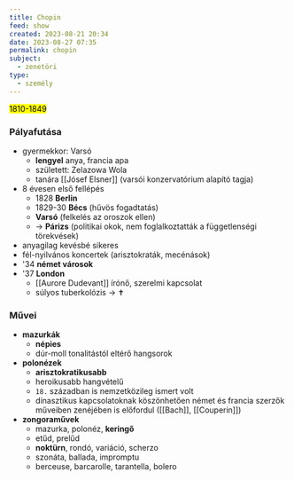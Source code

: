 ```yaml
---
title: Chopin
feed: show
created: 2023-08-21 20:34
date: 2023-08-27 07:35
permalink: chopin
subject:
  - zenetöri
type:
  - személy
---
```


<mark>1810-1849</mark>

### Pályafutása

- gyermekkor: Varsó
	- **lengyel** anya, francia apa
	- született: Zelazowa Wola
	- tanára [[Jósef Elsner]] (varsói konzervatórium alapító tagja)
- 8 évesen első fellépés
	- 1828 **Berlin**
	- 1829-30 **Bécs** (hűvös fogadtatás)
	- **Varsó** (felkelés az oroszok ellen)
	- -> **Párizs** (politikai okok, nem foglalkoztatták a függetlenségi törekvések)
- anyagilag kevésbé sikeres
- fél-nyilvános koncertek (arisztokraták, mecénások)
- '34 **német városok**
- '37 **London**
	- [[Aurore Dudevant]] írónő, szerelmi kapcsolat
	- súlyos tuberkolózis -> ✝️

### Művei

- **mazurkák**
	- **népies**
	- dúr-moll tonalitástól eltérő hangsorok
- **polonézek**
	- **arisztokratikusabb**
	- heroikusabb hangvételű
	- `18.` században is nemzetközileg ismert volt
	- dinasztikus kapcsolatoknak köszönhetően német és francia szerzők műveiben zenéjében is előfordul ([[Bach]], [[Couperin]])
- **zongoraművek**
	- mazurka, polonéz, **keringő**
	- etűd, prelűd
	- **noktürn**, rondó, variáció, scherzo
	- szonáta, ballada, impromptu
	- berceuse, barcarolle, tarantella, bolero
